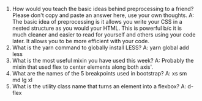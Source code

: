 <!-- Answers to the Self Study Questions go here -->

1. How would you teach the basic ideas behind preprocessing to a friend?  Please don't copy and paste an answer here, use your own thoughts.
A: The basic idea of preprocessing is it allows you write your CSS in a nested structure as you would your HTML.  This is powerful b/c it is much cleaner and easier to read for yourself and others using your code later.  It allows you to be more efficient with your code.
2. What is the yarn command to globally install LESS?
A: yarn global add less
3. What is the most useful mixin you have used this week?
A: Probably the mixin that used flex to center elements along both axis'.
4. What are the names of the 5 breakpoints used in bootstrap?
A: xs sm md lg xl
5. What is the utility class name that turns an element into a flexbox?
A: d-flex
